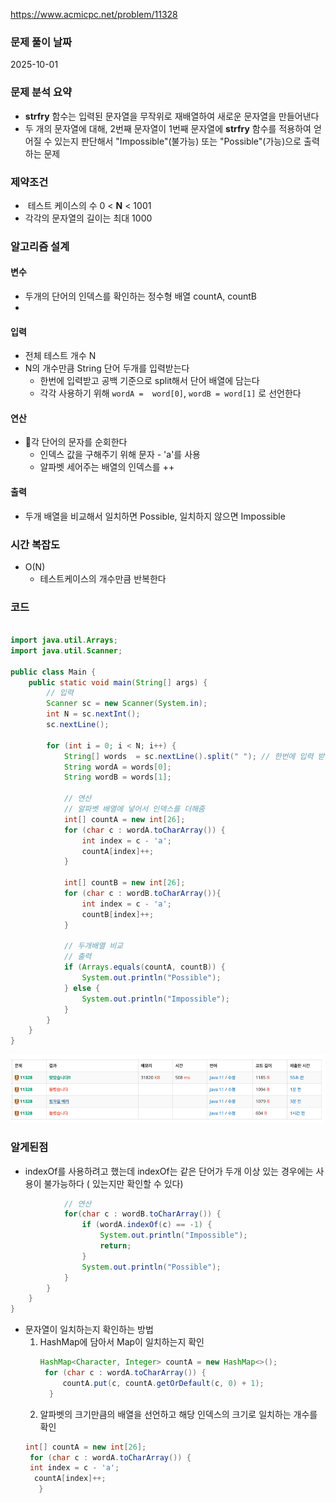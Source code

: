 https://www.acmicpc.net/problem/11328

### 문제 풀이 날짜
2025-10-01

### 문제 분석 요약
- **strfry** 함수는 입력된 문자열을 무작위로 재배열하여 새로운 문자열을 만들어낸다
- 두 개의 문자열에 대해, 2번째 문자열이 1번째 문자열에 **strfry** 함수를 적용하여 얻어질 수 있는지 판단해서 "Impossible"(불가능) 또는 "Possible"(가능)으로 출력하는 문제

### 제약조건
-  테스트 케이스의 수 0 < **N** < 1001
- 각각의 문자열의 길이는 최대 1000
### 알고리즘 설계

#### 변수
- 두개의 단어의 인덱스를 확인하는 정수형 배열 countA, countB
-
#### 입력
- 전체 테스트 개수 N
- N의 개수만큼 String 단어 두개를 입력받는다
    - 한번에 입력받고 공백 기준으로 split해서 단어 배열에 담는다
    - 각각 사용하기 위해  `wordA =  word[0]`, `wordB = word[1]` 로 선언한다

#### 연산
- 각 단어의 문자를 순회한다
    - 인덱스 값을 구해주기 위해 문자 - 'a'를 사용
    - 알파벳 세어주는 배열의 인덱스를 ++
#### 출력
- 두개 배열을 비교해서 일치하면 Possible, 일치하지 않으면 Impossible

### 시간 복잡도
- O(N)
    -  테스트케이스의 개수만큼 반복한다
### 코드
```java  

import java.util.Arrays;
import java.util.Scanner;

public class Main {
    public static void main(String[] args) {
        // 입력
        Scanner sc = new Scanner(System.in);
        int N = sc.nextInt();
        sc.nextLine();

        for (int i = 0; i < N; i++) {
            String[] words  = sc.nextLine().split(" "); // 한번에 입력 받아서 단어 두개를 배열 하나에 넣어줌
            String wordA = words[0];
            String wordB = words[1];

            // 연산
            // 알파벳 배열에 넣어서 인덱스를 더해줌
            int[] countA = new int[26];
            for (char c : wordA.toCharArray()) {
                int index = c - 'a';
                countA[index]++;
            }
            
            int[] countB = new int[26];
            for (char c : wordB.toCharArray()){
                int index = c - 'a';
                countB[index]++;
            }

            // 두개배열 비교
            // 출력
            if (Arrays.equals(countA, countB)) {
                System.out.println("Possible");
            } else {
                System.out.println("Impossible");
            }
        }
    }
}


```
![b11328](./b11328.png)


### 알게된점
- indexOf를 사용하려고 했는데 indexOf는 같은 단어가 두개 이상 있는 경우에는 사용이 불가능하다 ( 있는지만 확인할 수 있다)
```java
            // 연산  
            for(char c : wordB.toCharArray()) {  
                if (wordA.indexOf(c) == -1) {  
                    System.out.println("Impossible");  
                    return;  
                }  
                System.out.println("Possible");  
            }  
        }  
    }  
}
```

- 문자열이 일치하는지 확인하는 방법
    1. HashMap에 담아서 Map이 일치하는지 확인
       ```java
       HashMap<Character, Integer> countA = new HashMap<>();
        for (char c : wordA.toCharArray()) { 
            countA.put(c, countA.getOrDefault(c, 0) + 1);
         }
       ```
    2. 알파벳의 크기만큼의 배열을 선언하고 해당 인덱스의 크기로 일치하는 개수를 확인
  ```java
  int[] countA = new int[26];
   for (char c : wordA.toCharArray()) { 
   int index = c - 'a';
    countA[index]++;
     }
  ```